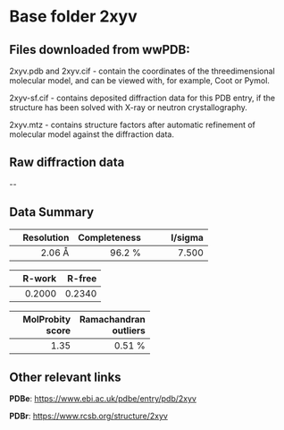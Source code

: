 # Base folder 2xyv

## Files downloaded from wwPDB:

2xyv.pdb and 2xyv.cif - contain the coordinates of the threedimensional molecular model, and can be viewed with, for example, Coot or Pymol.

2xyv-sf.cif - contains deposited diffraction data for this PDB entry, if the structure has been solved with X-ray or neutron crystallography.

2xyv.mtz - contains structure factors after automatic refinement of molecular model against the diffraction data.

## Raw diffraction data

--<br> 

## Data Summary
|   | Resolution | Completeness| I/sigma |
|---|-------------:|----------------:|--------------:|
|   |2.06 Å|96.2  %|<img width=50/>7.500|

|   | **R-work**| **R-free**   
|---|-------------:|----------------:|           
||  0.2000|  0.2340|

|   |**MolProbity<br>score**| **Ramachandran<br>outliers** 
|---|-------------:|----------------:|
||  1.35|  0.51 %|

 

 



## Other relevant links 
**PDBe**:  https://www.ebi.ac.uk/pdbe/entry/pdb/2xyv
 
**PDBr**: https://www.rcsb.org/structure/2xyv 

